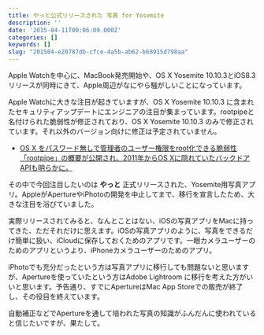 ```yaml
---
title: やっと公式リリースされた 写真 for Yosemite
description: ''
date: '2015-04-11T00:06:09.000Z'
categories: []
keywords: []
slug: "201504-e20787db-cfce-4a5b-ab62-b68915d798aa"
---
```

Apple Watchを中心に、MacBook発売開始や、OS X Yosemite 10.10.3とiOS8.3リリースが同時にきて、Apple周辺がなにやら騒がしいことになっています。

Apple Watchに大きな注目が起きていますが、OS X Yosemite 10.10.3 に含まれたセキュリティアップデートにエンジニアの注目が集まっています。rootpipeと名付けられた脆弱性が修正されており、OS X Yosemite 10.10.3 のみで修正されています。それ以外のバージョン向けに修正は予定されていません。

*   [OS X をパスワード無しで管理者のユーザー権限をroot化できる脆弱性「rootpipe」の概要が公開され、2011年からOS Xに隠れていたバックドア APIも明らかに。](http://applech2.com/archives/44206343.html)

その中で今回注目したいのは **やっと** 正式リリースされた、Yosemite用写真アプリ。AppleがApertureやiPhotoの開発を中止してまで、移行を宣言したため、大きな注目を浴びていました。

実際リリースされてみると、なんとことはない、iOSの写真アプリをMacに持ってきた、ただそれだけに思えます。iOSの写真アプリのように、写真をできるだけ簡単に扱い、iCloudに保存しておくためのアプリです。一眼カメラユーザーのためのアプリというより、iPhoneカメラユーザーのためのアプリ。

iPhotoでも充分だったという方は写真アプリに移行しても問題ないと思いますが、Apertureを使っていたという方はAdobe Lightroom に移行を考えた方がいいと思います。予告通り、すでにApertureはMac App Storeでの販売が終了し、その役目を終えています。

自動補正などでApertureを通して培われた写真の知識がふんだんに使われていると信じたいですが、果たして。